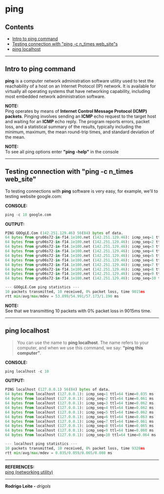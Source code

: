 # ping

## Contents

 - [Intro to ping command](#intro)
 - [Testing connection with "ping -c n_times web_site"s](#testing)
 - [ping localhost](#localhost)

---

<div id="intro"></div>

## Intro to ping command

**ping** is a computer network administration software utility used to test the reachability of a host on an Internet Protocol (IP) network. It is available for virtually all operating systems that have networking capability, including most embedded network administration software.

**NOTE:**  
Ping operates by means of **Internet Control Message Protocol (ICMP) packets**. Pinging involves sending an **ICMP** echo request to the target host and waiting for an **ICMP** echo reply. The program reports errors, packet loss, and a statistical summary of the results, typically including the minimum, maximum, the mean round-trip times, and standard deviation of the mean.

**NOTE:**  
To see all ping options enter **"ping -help"** in the console

---

<div id="testing"></div>

## Testing connection with "ping -c n_times web_site"

To testing connections with **ping** software is very easy, for example, we'll to testing website google.com:

**CONSOLE:**  
```python
ping -c 10 google.com
```

**OUTPUT:**  
```python
PING GOOgLE.Com (142.251.129.46) 56(84) bytes of data.
64 bytes from gru06s72-in-f14.1e100.net (142.251.129.46): icmp_seq=1 ttl=45 time=56.0 ms
64 bytes from gru06s72-in-f14.1e100.net (142.251.129.46): icmp_seq=2 ttl=45 time=57.2 ms
64 bytes from gru06s72-in-f14.1e100.net (142.251.129.46): icmp_seq=3 ttl=45 time=54.2 ms
64 bytes from gru06s72-in-f14.1e100.net (142.251.129.46): icmp_seq=4 ttl=45 time=54.1 ms
64 bytes from gru06s72-in-f14.1e100.net (142.251.129.46): icmp_seq=5 ttl=45 time=57.0 ms
64 bytes from gru06s72-in-f14.1e100.net (142.251.129.46): icmp_seq=6 ttl=45 time=53.9 ms
64 bytes from gru06s72-in-f14.1e100.net (142.251.129.46): icmp_seq=7 ttl=45 time=54.4 ms
64 bytes from gru06s72-in-f14.1e100.net (142.251.129.46): icmp_seq=8 ttl=45 time=54.6 ms
64 bytes from gru06s72-in-f14.1e100.net (142.251.129.46): icmp_seq=9 ttl=45 time=54.3 ms
64 bytes from gru06s72-in-f14.1e100.net (142.251.129.46): icmp_seq=10 ttl=45 time=54.2 ms

--- GOOgLE.Com ping statistics ---
10 packets transmitted, 10 received, 0% packet loss, time 9015ms
rtt min/avg/max/mdev = 53.899/54.991/57.173/1.190 ms
```

**NOTE:**  
See that we transmitting 10 packets with 0% packet loss in 9015ms time.

---

<div id="localhost"></div>

## ping localhost

> You can use the name to **ping localhost**. The name refers to your computer, and when we use this command, we say: **“ping this computer”**.

**CONSOLE:**  
```python
ping localhost -c 10
```

**OUTPUT:**  
```python
PING localhost (127.0.0.1) 56(84) bytes of data.
64 bytes from localhost (127.0.0.1): icmp_seq=1 ttl=64 time=0.035 ms
64 bytes from localhost (127.0.0.1): icmp_seq=2 ttl=64 time=0.061 ms
64 bytes from localhost (127.0.0.1): icmp_seq=3 ttl=64 time=0.062 ms
64 bytes from localhost (127.0.0.1): icmp_seq=4 ttl=64 time=0.062 ms
64 bytes from localhost (127.0.0.1): icmp_seq=5 ttl=64 time=0.062 ms
64 bytes from localhost (127.0.0.1): icmp_seq=6 ttl=64 time=0.063 ms
64 bytes from localhost (127.0.0.1): icmp_seq=7 ttl=64 time=0.061 ms
64 bytes from localhost (127.0.0.1): icmp_seq=8 ttl=64 time=0.065 ms
64 bytes from localhost (127.0.0.1): icmp_seq=9 ttl=64 time=0.060 ms
64 bytes from localhost (127.0.0.1): icmp_seq=10 ttl=64 time=0.064 ms

--- localhost ping statistics ---
10 packets transmitted, 10 received, 0% packet loss, time 9328ms
rtt min/avg/max/mdev = 0.035/0.059/0.065/0.008 ms
```

---

**REFERENCES:**  
[ping (networking utility)](https://en.wikipedia.org/wiki/Ping_(networking_utility))  

---

**Rodrigo Leite -** *drigols*
